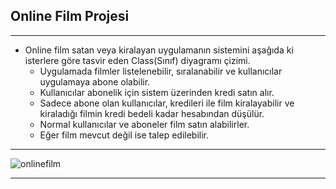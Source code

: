 ## Online Film Projesi

- - -

+ Online film satan veya kiralayan uygulamanın sistemini aşağıda ki isterlere göre tasvir eden Class(Sınıf) diyagramı çizimi.
  + Uygulamada filmler listelenebilir, sıralanabilir ve kullanıcılar uygulamaya abone olabilir.
  + Kullanıcılar abonelik için sistem üzerinden kredi satın alır.
  + Sadece abone olan kullanıcılar, kredileri ile film kiralayabilir ve kiraladığı filmin kredi bedeli kadar hesabından düşülür.
  + Normal kullanıcılar ve aboneler film satın alabilirler.
  + Eğer film mevcut değil ise talep edilebilir.

 - - - 
 
 ![onlinefilm](https://user-images.githubusercontent.com/68536015/147460370-54c585ca-c295-4e22-99ed-8322fa73a99f.png)
 
 - - -
